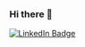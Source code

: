 ### Hi there 👋
<div id="badges">
  <a href="https://mx.linkedin.com/in/fernando-s%C3%A1nchez-ortega-b58665203">
    <img src="https://img.shields.io/badge/LinkedIn-blue?logo=linkedin&logoColor=white" alt="LinkedIn Badge"/>
  </a>
</div>
<!--
**fercaritafeliz/fercaritafeliz** is a ✨ _special_ ✨ repository because its `README.md` (this file) appears on your GitHub profile.

Here are some ideas to get you started:

- 🔭 I’m currently working on ...
- 🌱 I’m currently learning ...
- 👯 I’m looking to collaborate on ...
- 🤔 I’m looking for help with ...
- 💬 Ask me about ...
- 📫 How to reach me: ...
- 😄 Pronouns: ...
- ⚡ Fun fact: ...
-->

